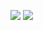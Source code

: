 ![](http://github-profile-summary-cards.vercel.app/api/cards/repos-per-language?username=angeben&theme=aura_dark)
![](http://github-profile-summary-cards.vercel.app/api/cards/profile-details?username=angeben&theme=aura_dark)

